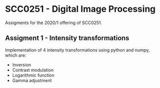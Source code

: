 # SCC0251 - Digital Image Processing
Assigments for the 2020/1 offering of SCC0251.

## Assigment 1 - Intensity transformations
Implementation of 4 intensity transformations using python and numpy, which are:
<ul>
    <li>Inversion
    <li>Contrast modulation
    <li>Logarithmic function
    <li>Gamma adjustment